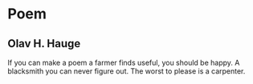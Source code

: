 # Poem
## Olav H. Hauge
If you can make a poem
a farmer finds useful,
you should be happy.
A blacksmith you can never figure out.
The worst to please is a carpenter.